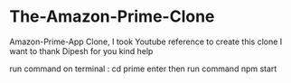 # The-Amazon-Prime-Clone
Amazon-Prime-App Clone,   I took Youtube reference to create this clone I want to thank Dipesh for you kind help



run command on terminal : cd prime enter
 then run command npm start



